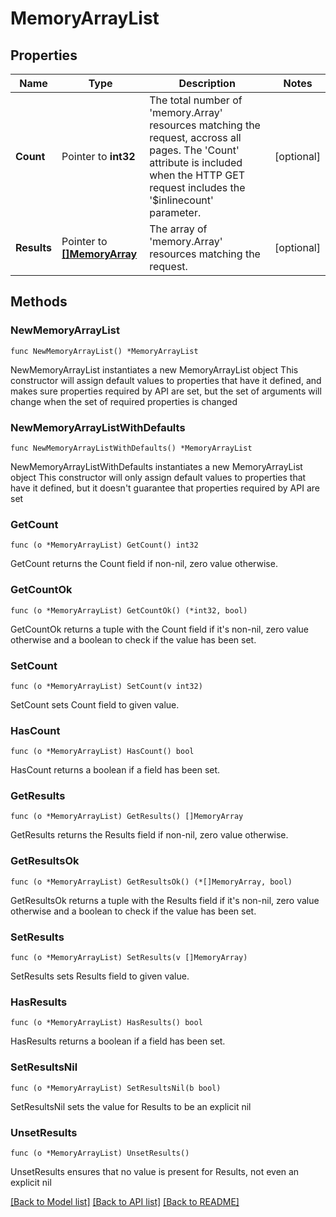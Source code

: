 # MemoryArrayList

## Properties

Name | Type | Description | Notes
------------ | ------------- | ------------- | -------------
**Count** | Pointer to **int32** | The total number of &#39;memory.Array&#39; resources matching the request, accross all pages. The &#39;Count&#39; attribute is included when the HTTP GET request includes the &#39;$inlinecount&#39; parameter. | [optional] 
**Results** | Pointer to [**[]MemoryArray**](MemoryArray.md) | The array of &#39;memory.Array&#39; resources matching the request. | [optional] 

## Methods

### NewMemoryArrayList

`func NewMemoryArrayList() *MemoryArrayList`

NewMemoryArrayList instantiates a new MemoryArrayList object
This constructor will assign default values to properties that have it defined,
and makes sure properties required by API are set, but the set of arguments
will change when the set of required properties is changed

### NewMemoryArrayListWithDefaults

`func NewMemoryArrayListWithDefaults() *MemoryArrayList`

NewMemoryArrayListWithDefaults instantiates a new MemoryArrayList object
This constructor will only assign default values to properties that have it defined,
but it doesn't guarantee that properties required by API are set

### GetCount

`func (o *MemoryArrayList) GetCount() int32`

GetCount returns the Count field if non-nil, zero value otherwise.

### GetCountOk

`func (o *MemoryArrayList) GetCountOk() (*int32, bool)`

GetCountOk returns a tuple with the Count field if it's non-nil, zero value otherwise
and a boolean to check if the value has been set.

### SetCount

`func (o *MemoryArrayList) SetCount(v int32)`

SetCount sets Count field to given value.

### HasCount

`func (o *MemoryArrayList) HasCount() bool`

HasCount returns a boolean if a field has been set.

### GetResults

`func (o *MemoryArrayList) GetResults() []MemoryArray`

GetResults returns the Results field if non-nil, zero value otherwise.

### GetResultsOk

`func (o *MemoryArrayList) GetResultsOk() (*[]MemoryArray, bool)`

GetResultsOk returns a tuple with the Results field if it's non-nil, zero value otherwise
and a boolean to check if the value has been set.

### SetResults

`func (o *MemoryArrayList) SetResults(v []MemoryArray)`

SetResults sets Results field to given value.

### HasResults

`func (o *MemoryArrayList) HasResults() bool`

HasResults returns a boolean if a field has been set.

### SetResultsNil

`func (o *MemoryArrayList) SetResultsNil(b bool)`

 SetResultsNil sets the value for Results to be an explicit nil

### UnsetResults
`func (o *MemoryArrayList) UnsetResults()`

UnsetResults ensures that no value is present for Results, not even an explicit nil

[[Back to Model list]](../README.md#documentation-for-models) [[Back to API list]](../README.md#documentation-for-api-endpoints) [[Back to README]](../README.md)


